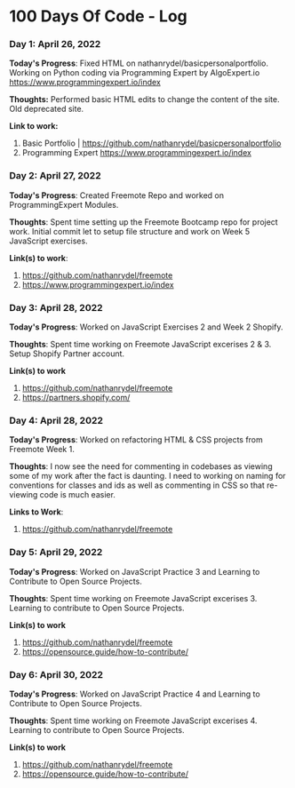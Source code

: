# 100 Days Of Code - Log

### Day 1: April 26, 2022

**Today's Progress**: Fixed HTML on nathanrydel/basicpersonalportfolio. Working on Python coding via Programming Expert by AlgoExpert.io https://www.programmingexpert.io/index

**Thoughts:** Performed basic HTML edits to change the content of the site. Old deprecated site.

**Link to work:** 
1. Basic Portfolio | https://github.com/nathanrydel/basicpersonalportfolio
2. Programming Expert https://www.programmingexpert.io/index

### Day 2: April 27, 2022 

**Today's Progress**: Created Freemote Repo and worked on ProgrammingExpert Modules.

**Thoughts**: Spent time setting up the Freemote Bootcamp repo for project work. Initial commit let to setup file structure and work on Week 5 JavaScript exercises.

**Link(s) to work**:
1. https://github.com/nathanrydel/freemote
2. https://www.programmingexpert.io/index

### Day 3: April 28, 2022

**Today's Progress**: Worked on JavaScript Exercises 2 and Week 2 Shopify.

**Thoughts**: Spent time working on Freemote JavaScript excerises 2 & 3. Setup Shopify Partner account.

**Link(s) to work**
1. https://github.com/nathanrydel/freemote
2. https://partners.shopify.com/

### Day 4: April 28, 2022

**Today's Progress**: Worked on refactoring HTML & CSS projects from Freemote Week 1.

**Thoughts**: I now see the need for commenting in codebases as viewing some of my work after the fact is daunting. I need to working on naming for conventions for classes and ids as well as commenting in CSS so that re-viewing code is much easier.

**Links to Work**:
1. https://github.com/nathanrydel/freemote


### Day 5: April 29, 2022 ###

**Today's Progress**: Worked on JavaScript Practice 3 and Learning to Contribute to Open Source Projects.

**Thoughts**: Spent time working on Freemote JavaScript excerises 3. Learning to contribute to Open Source Projects.

**Link(s) to work**
1. https://github.com/nathanrydel/freemote
2. https://opensource.guide/how-to-contribute/

### Day 6: April 30, 2022 ###

**Today's Progress**: Worked on JavaScript Practice 4 and Learning to Contribute to Open Source Projects.

**Thoughts**: Spent time working on Freemote JavaScript excerises 4. Learning to contribute to Open Source Projects.

**Link(s) to work**
1. https://github.com/nathanrydel/freemote
2. https://opensource.guide/how-to-contribute/

